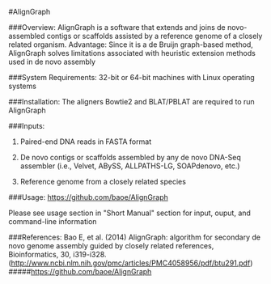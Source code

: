 #AlignGraph

###Overview:
AlignGraph is a software that extends and joins de novo-assembled contigs or scaffolds assisted by a reference genome of a closely related organism.
Advantage: Since it is a de Bruijn graph-based method, AlignGraph solves limitations associated with heuristic extension methods used in de novo assembly 


###System Requirements:
32-bit or 64-bit machines with Linux operating systems

###Installation:
The aligners Bowtie2 and BLAT/PBLAT are required to run AlignGraph

###Inputs:

1. Paired-end DNA reads in FASTA format

2. De novo contigs or scaffolds assembled by any de novo DNA-Seq assembler
(i.e., Velvet, ABySS, ALLPATHS-LG, SOAPdenovo, etc.)

3. Reference genome from a closely related species

###Usage: https://github.com/baoe/AlignGraph

Please see usage section in "Short Manual" section for input, ouput, and command-line information

###References:
Bao E, et al. (2014) AlignGraph: algorithm for secondary de novo genome assembly guided by closely related references, Bioinformatics, 30, i319-i328. (http://www.ncbi.nlm.nih.gov/pmc/articles/PMC4058956/pdf/btu291.pdf)
#####https://github.com/baoe/AlignGraph
